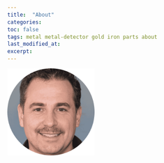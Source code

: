 ```yaml
---
title:  "About"
categories:
toc: false
tags: metal metal-detector gold iron parts about
last_modified_at: 
excerpt:
---
```


<style>
	#pfp {
		background-color: red;
	}
</style>

<img id="pfp" src="assets/images/steven-morrison.png" alt="Picture" height="200" width="200">
